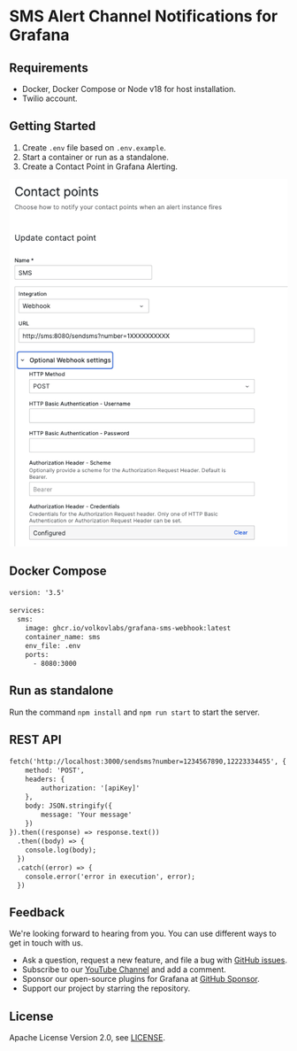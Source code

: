 # SMS Alert Channel Notifications for Grafana

## Requirements

- Docker, Docker Compose or Node v18 for host installation.
- Twilio account.

## Getting Started

1. Create `.env` file based on `.env.example`.
2. Start a container or run as a standalone.
3. Create a Contact Point in Grafana Alerting.

![Contact Point](https://github.com/VolkovLabs/grafana-sms-webhook/raw/main/img/contact.png)

## Docker Compose

```
version: '3.5'

services:
  sms:
    image: ghcr.io/volkovlabs/grafana-sms-webhook:latest
    container_name: sms
    env_file: .env
    ports:
      - 8080:3000
```

## Run as standalone

Run the command `npm install` and `npm run start` to start the server.

## REST API

```
fetch('http://localhost:3000/sendsms?number=1234567890,12223334455', {
    method: 'POST',
    headers: {
        authorization: '[apiKey]'
    },
    body: JSON.stringify({
        message: 'Your message'
    })
}).then((response) => response.text())
  .then((body) => {
    console.log(body);
  })
  .catch((error) => {
    console.error('error in execution', error);
  })
```

## Feedback

We're looking forward to hearing from you. You can use different ways to get in touch with us.

- Ask a question, request a new feature, and file a bug with [GitHub issues](https://github.com/volkovlabs/grafana-sms-webhook/issues/new/choose).
- Subscribe to our [YouTube Channel](https://www.youtube.com/@volkovlabs) and add a comment.
- Sponsor our open-source plugins for Grafana at [GitHub Sponsor](https://github.com/sponsors/VolkovLabs).
- Support our project by starring the repository.

## License

Apache License Version 2.0, see [LICENSE](https://github.com/volkovlabs/grafana-sms-webhook/blob/main/LICENSE).
